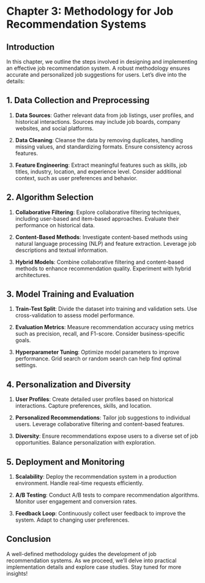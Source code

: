 

# Chapter 3: Methodology for Job Recommendation Systems

## Introduction

In this chapter, we outline the steps involved in designing and implementing an effective job recommendation system. A robust methodology ensures accurate and personalized job suggestions for users. Let’s dive into the details:

## 1. Data Collection and Preprocessing

1. **Data Sources**: Gather relevant data from job listings, user profiles, and historical interactions. Sources may include job boards, company websites, and social platforms.
    
2. **Data Cleaning**: Cleanse the data by removing duplicates, handling missing values, and standardizing formats. Ensure consistency across features.
    
3. **Feature Engineering**: Extract meaningful features such as skills, job titles, industry, location, and experience level. Consider additional context, such as user preferences and behavior.
    

## 2. Algorithm Selection

1. **Collaborative Filtering**: Explore collaborative filtering techniques, including user-based and item-based approaches. Evaluate their performance on historical data.
    
2. **Content-Based Methods**: Investigate content-based methods using natural language processing (NLP) and feature extraction. Leverage job descriptions and textual information.
    
3. **Hybrid Models**: Combine collaborative filtering and content-based methods to enhance recommendation quality. Experiment with hybrid architectures.
    

## 3. Model Training and Evaluation

1. **Train-Test Split**: Divide the dataset into training and validation sets. Use cross-validation to assess model performance.
    
2. **Evaluation Metrics**: Measure recommendation accuracy using metrics such as precision, recall, and F1-score. Consider business-specific goals.
    
3. **Hyperparameter Tuning**: Optimize model parameters to improve performance. Grid search or random search can help find optimal settings.
    

## 4. Personalization and Diversity

1. **User Profiles**: Create detailed user profiles based on historical interactions. Capture preferences, skills, and location.
    
2. **Personalized Recommendations**: Tailor job suggestions to individual users. Leverage collaborative filtering and content-based features.
    
3. **Diversity**: Ensure recommendations expose users to a diverse set of job opportunities. Balance personalization with exploration.
    

## 5. Deployment and Monitoring

1. **Scalability**: Deploy the recommendation system in a production environment. Handle real-time requests efficiently.
    
2. **A/B Testing**: Conduct A/B tests to compare recommendation algorithms. Monitor user engagement and conversion rates.
    
3. **Feedback Loop**: Continuously collect user feedback to improve the system. Adapt to changing user preferences.
    

## Conclusion

A well-defined methodology guides the development of job recommendation systems. As we proceed, we’ll delve into practical implementation details and explore case studies. Stay tuned for more insights! 